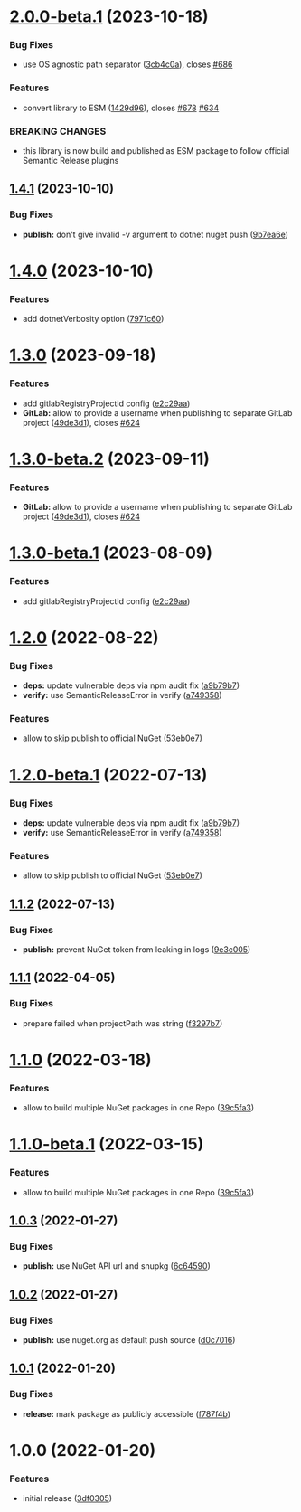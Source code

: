 # [2.0.0-beta.1](https://github.com/droidsolutions/semantic-release-nuget/compare/v1.4.1...v2.0.0-beta.1) (2023-10-18)


### Bug Fixes

* use OS agnostic path separator ([3cb4c0a](https://github.com/droidsolutions/semantic-release-nuget/commit/3cb4c0a40e65afa3bcc98dd703f20252e19fd62a)), closes [#686](https://github.com/droidsolutions/semantic-release-nuget/issues/686)


### Features

* convert library to ESM ([1429d96](https://github.com/droidsolutions/semantic-release-nuget/commit/1429d96997d3ae6ae32dec3173b328af13aa9ae6)), closes [#678](https://github.com/droidsolutions/semantic-release-nuget/issues/678) [#634](https://github.com/droidsolutions/semantic-release-nuget/issues/634)


### BREAKING CHANGES

* this library is now build and published as ESM package to follow official Semantic
Release plugins

## [1.4.1](https://github.com/droidsolutions/semantic-release-nuget/compare/v1.4.0...v1.4.1) (2023-10-10)


### Bug Fixes

* **publish:** don't give invalid -v argument to dotnet nuget push ([9b7ea6e](https://github.com/droidsolutions/semantic-release-nuget/commit/9b7ea6e6f7ea0cb4e9157107724d3b91c7fd4e51))

# [1.4.0](https://github.com/droidsolutions/semantic-release-nuget/compare/v1.3.0...v1.4.0) (2023-10-10)


### Features

* add dotnetVerbosity option ([7971c60](https://github.com/droidsolutions/semantic-release-nuget/commit/7971c60f540fd9c9ede05c35d22ca72294972720))

# [1.3.0](https://github.com/droidsolutions/semantic-release-nuget/compare/v1.2.0...v1.3.0) (2023-09-18)


### Features

* add gitlabRegistryProjectId config ([e2c29aa](https://github.com/droidsolutions/semantic-release-nuget/commit/e2c29aa4e9ebf486ece0bf079ff80ca4112a8696))
* **GitLab:** allow to provide a username when publishing to separate GitLab project ([49de3d1](https://github.com/droidsolutions/semantic-release-nuget/commit/49de3d18df6eb5d0f792681e843cc5d939152ae2)), closes [#624](https://github.com/droidsolutions/semantic-release-nuget/issues/624)

# [1.3.0-beta.2](https://github.com/droidsolutions/semantic-release-nuget/compare/v1.3.0-beta.1...v1.3.0-beta.2) (2023-09-11)


### Features

* **GitLab:** allow to provide a username when publishing to separate GitLab project ([49de3d1](https://github.com/droidsolutions/semantic-release-nuget/commit/49de3d18df6eb5d0f792681e843cc5d939152ae2)), closes [#624](https://github.com/droidsolutions/semantic-release-nuget/issues/624)

# [1.3.0-beta.1](https://github.com/droidsolutions/semantic-release-nuget/compare/v1.2.0...v1.3.0-beta.1) (2023-08-09)


### Features

* add gitlabRegistryProjectId config ([e2c29aa](https://github.com/droidsolutions/semantic-release-nuget/commit/e2c29aa4e9ebf486ece0bf079ff80ca4112a8696))

# [1.2.0](https://github.com/droidsolutions/semantic-release-nuget/compare/v1.1.2...v1.2.0) (2022-08-22)


### Bug Fixes

* **deps:** update vulnerable deps via npm audit fix ([a9b79b7](https://github.com/droidsolutions/semantic-release-nuget/commit/a9b79b707a8452b9b6ebef55893827aa0d6270f4))
* **verify:** use SemanticReleaseError in verify ([a749358](https://github.com/droidsolutions/semantic-release-nuget/commit/a7493581492a904bf80e14e422ddf1642efea6fd))


### Features

* allow to skip publish to official NuGet ([53eb0e7](https://github.com/droidsolutions/semantic-release-nuget/commit/53eb0e7ad6cd22afe65e401f976c07ab2c438e90))

# [1.2.0-beta.1](https://github.com/droidsolutions/semantic-release-nuget/compare/v1.1.2...v1.2.0-beta.1) (2022-07-13)


### Bug Fixes

* **deps:** update vulnerable deps via npm audit fix ([a9b79b7](https://github.com/droidsolutions/semantic-release-nuget/commit/a9b79b707a8452b9b6ebef55893827aa0d6270f4))
* **verify:** use SemanticReleaseError in verify ([a749358](https://github.com/droidsolutions/semantic-release-nuget/commit/a7493581492a904bf80e14e422ddf1642efea6fd))


### Features

* allow to skip publish to official NuGet ([53eb0e7](https://github.com/droidsolutions/semantic-release-nuget/commit/53eb0e7ad6cd22afe65e401f976c07ab2c438e90))

## [1.1.2](https://github.com/droidsolutions/semantic-release-nuget/compare/v1.1.1...v1.1.2) (2022-07-13)

### Bug Fixes

- **publish:** prevent NuGet token from leaking in logs ([9e3c005](https://github.com/droidsolutions/semantic-release-nuget/commit/9e3c0052963cc67c33df20803d83dc5e0e7da5ad))

## [1.1.1](https://github.com/droidsolutions/semantic-release-nuget/compare/v1.1.0...v1.1.1) (2022-04-05)

### Bug Fixes

- prepare failed when projectPath was string ([f3297b7](https://github.com/droidsolutions/semantic-release-nuget/commit/f3297b74e694e2fe89f0875bbeb0d409fc2fb5a8))

# [1.1.0](https://github.com/droidsolutions/semantic-release-nuget/compare/v1.0.3...v1.1.0) (2022-03-18)

### Features

- allow to build multiple NuGet packages in one Repo ([39c5fa3](https://github.com/droidsolutions/semantic-release-nuget/commit/39c5fa39021b6d4c3ecfdf1a7e636c605a20f7a8))

# [1.1.0-beta.1](https://github.com/droidsolutions/semantic-release-nuget/compare/v1.0.3...v1.1.0-beta.1) (2022-03-15)

### Features

- allow to build multiple NuGet packages in one Repo ([39c5fa3](https://github.com/droidsolutions/semantic-release-nuget/commit/39c5fa39021b6d4c3ecfdf1a7e636c605a20f7a8))

## [1.0.3](https://github.com/droidsolutions/semantic-release-nuget/compare/v1.0.2...v1.0.3) (2022-01-27)

### Bug Fixes

- **publish:** use NuGet API url and snupkg ([6c64590](https://github.com/droidsolutions/semantic-release-nuget/commit/6c64590d6cdb02048b91bc11f03c81cacf81a6a5))

## [1.0.2](https://github.com/droidsolutions/semantic-release-nuget/compare/v1.0.1...v1.0.2) (2022-01-27)

### Bug Fixes

- **publish:** use nuget.org as default push source ([d0c7016](https://github.com/droidsolutions/semantic-release-nuget/commit/d0c7016c112d1891ef900dc3efe0b6f7f8b9d28d))

## [1.0.1](https://github.com/droidsolutions/semantic-release-nuget/compare/v1.0.0...v1.0.1) (2022-01-20)

### Bug Fixes

- **release:** mark package as publicly accessible ([f787f4b](https://github.com/droidsolutions/semantic-release-nuget/commit/f787f4bf7b7429fa67d80006022e38cef6da08b0))

# 1.0.0 (2022-01-20)

### Features

- initial release ([3df0305](https://github.com/droidsolutions/semantic-release-nuget/commit/3df0305eb8c336d804784f816ff2fd2a6127d8f7))
